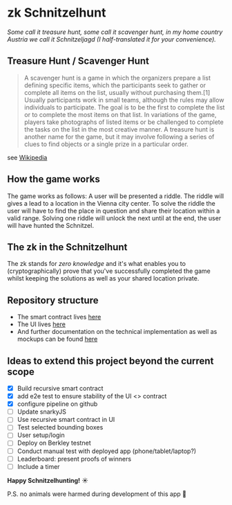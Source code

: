 # zk Schnitzelhunt

*Some call it treasure hunt, some call it scavenger hunt, in my home country Austria we call it Schnitzeljagd (I half-translated it for your convenience).*

## Treasure Hunt / Scavenger Hunt

> A scavenger hunt is a game in which the organizers prepare a list defining specific items, which the participants seek to gather or complete all items on the list, usually without purchasing them.[1] Usually participants work in small teams, although the rules may allow individuals to participate. The goal is to be the first to complete the list or to complete the most items on that list. In variations of the game, players take photographs of listed items or be challenged to complete the tasks on the list in the most creative manner. A treasure hunt is another name for the game, but it may involve following a series of clues to find objects or a single prize in a particular order. 

see [Wikipedia](https://en.wikipedia.org/wiki/Scavenger_hunt)

## How the game works

The game works as follows: A user will be presented a riddle. The riddle will gives a lead to a location in the Vienna city center. To solve the riddle the user will have to find the place in question and share their location within a valid range. Solving one riddle will unlock the next until at the end, the user will have hunted the Schnitzel.

## The zk in the Schnitzelhunt
The zk stands for *zero knowledge* and it's what enables you to (cryptographically) prove that you've successfully completed the game whilst keeping the solutions as well as your shared location private.

## Repository structure

- The smart contract lives [here](./contracts/src/Schnitzel.ts)
- The UI lives [here](./ui/pages/)
- And further documentation on the technical implementation as well as mockups can be found [here](./docs/)

## Ideas to extend this project beyond the current scope
- [x] Build recursive smart contract
- [x] add e2e test to ensure stability of the UI <> contract
- [X] configure pipeline on github
- [ ] Update snarkyJS
- [ ] Use recursive smart contract in UI
- [ ] Test selected bounding boxes
- [ ] User setup/login
- [ ] Deploy on Berkley testnet
- [ ] Conduct manual test with deployed app (phone/tablet/laptop?)
- [ ] Leaderboard: present proofs of winners 
- [ ] Include a timer 

**Happy Schnitzelhunting!** :sunny:

P.S. no animals were harmed during development of this app 🐷